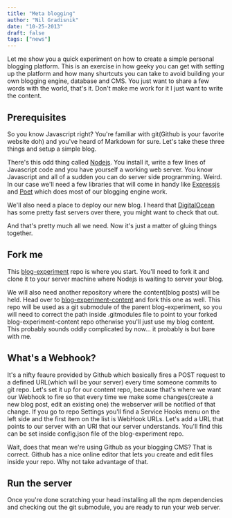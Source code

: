 ```yaml
---
title: "Meta blogging"
author: "Nil Gradisnik"
date: "10-25-2013"
draft: false
tags: ["news"]
---
```


Let me show you a quick experiment on how to create a simple personal blogging platform. This is an exercise in how geeky you can get with setting up the platform and how many shurtcuts you can take to avoid building your own blogging engine, database and CMS. You just want to share a few words with the world, that's it. Don't make me work for it I just want to write the content.

## Prerequisites
So you know Javascript right? You're familiar with git(Github is your favorite website doh) and you've heard of Markdown for sure. Let's take these three things and setup a simple blog.

There's this odd thing called [Nodejs](nodejs.org). You install it, write a few lines of Javascript code and you have yourself a working web server. You know Javascript and all of a sudden you can do server side programming. Weird. In our case we'll need a few libraries that will come in handy like [Expressjs](expressjs.com) and [Poet](http://jsantell.github.io/poet/) which does most of our blogging engine work.

We'll also need a place to deploy our new blog. I heard that [DigitalOcean](https://www.digitalocean.com/) has some pretty fast servers over there, you might want to check that out.

And that's pretty much all we need. Now it's just a matter of gluing things together.

## Fork me
This [blog-experiment](https://github.com/nilgradisnik/blog-experiment) repo is where you start. You'll need to fork it and clone it to your server machine where Nodejs is waiting to server your blog.

We will also need another repository where the content(blog posts) will be held. Head over to [blog-experiment-content](https://github.com/nilgradisnik/blog-experiment-content) and fork this one as well. This repo will be used as a git submodule of the parent blog-experiment, so you will need to correct the path inside .gitmodules file to point to your forked blog-experiment-content repo otherwise you'll just use my blog content. This probably sounds oddly complicated by now... it probably is but bare with me.

## What's a Webhook?
It's a nifty feaure provided by Github which basically fires a POST request to a defined URL(which will be your server) every time someone commits to git repo. Let's set it up for our content repo, because that's where we want our Webhook to fire so that every time we make some changes(create a new blog post, edit an existing one) the webserver will be notified of that change. If you go to repo Settings you'll find a Service Hooks menu on the left side and the first item on the list is WebHook URLs. Let's add a URL that points to our server with an URI that our server understands. You'll find this can be set inside config.json file of the blog-experiment repo.

Wait, does that mean we're using Github as your blogging CMS? That is correct. Github has a nice online editor that lets you create and edit files inside your repo. Why not take advantage of that.


## Run the server
Once you're done scratching your head installing all the npm dependencies and checking out the git submodule, you are ready to run your web server.

<!--more-->
